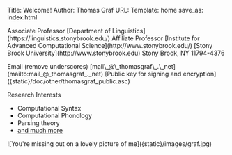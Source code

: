 Title: Welcome!
Author: Thomas Graf
URL:
Template: home
save_as: index.html

<div markdown id="home-splash">

<span markdown id="me-assistant">
Associate Professor  
[Department of Linguistics](https://linguistics.stonybrook.edu/)
</span>

<span markdown id="me-affiliate">
Affiliate Professor  
[Institute for Advanced Computational Science](http://www.stonybrook.edu/)
</span>

<span markdown id="SBU">
[Stony Brook University](http://www.stonybrook.edu)  
Stony Brook, NY 11794-4376
</span>

<p markdown>
<span markdown id="myemail">
Email <span id="email-note">(remove underscores)</span>  
[mail\_@\_thomasgraf\_.\_net](mailto:mail_@_thomasgraf_._net)  
</span>
[Public key for signing and encryption]({static}/doc/other/thomasgraf_public.asc)
</p>

<p markdown id="myemail">
Research Interests
</p>

- Computational Syntax
- Computational Phonology
- Parsing theory
- [and  much more]({filename}/pages/projects.mdown)

</div>

<div markdown id="home-photo">
![You're missing out on a lovely picture of me]({static}/images/graf.jpg) 
</div>
